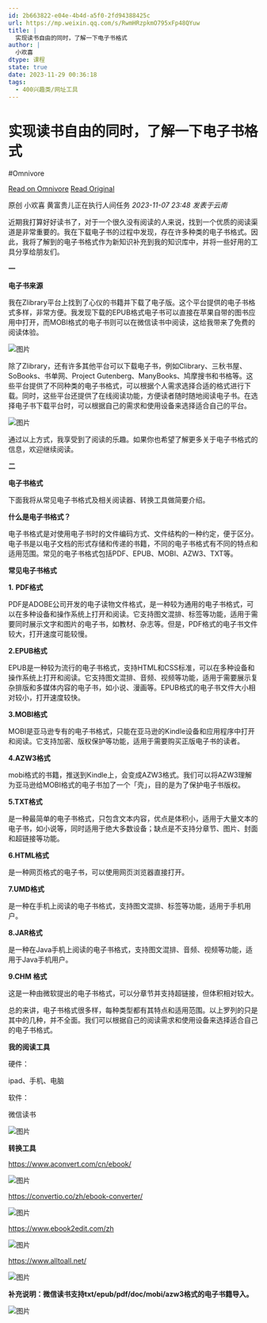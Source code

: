 ```yaml
---
id: 2b663822-e04e-4b4d-a5f0-2fd94388425c
url: https://mp.weixin.qq.com/s/RwmHRzpkmO795xFp48QYuw
title: |
  实现读书自由的同时，了解一下电子书格式
author: |
  小欢喜
dtype: 课程
state: true
date: 2023-11-29 00:36:18
tags:
  - 400兴趣类/网址工具
---
```



# 实现读书自由的同时，了解一下电子书格式
#Omnivore

[Read on Omnivore](https://omnivore.app/me/https-mp-weixin-qq-com-s-rwm-h-rzpkm-o-795-x-fp-48-q-yuw-18c16c9873e)
[Read Original](https://mp.weixin.qq.com/s/RwmHRzpkmO795xFp48QYuw)

原创  小欢喜  黄富贵儿正在执行人间任务 _2023-11-07 23:48_ _发表于云南_ 

近期我打算好好读书了，对于一个很久没有阅读的人来说，找到一个优质的阅读渠道是非常重要的。我在下载电子书的过程中发现，存在许多种类的电子书格式。因此，我将了解到的电子书格式作为新知识补充到我的知识库中，并将一些好用的工具分享给朋友们。

**一**

**电子书来源**

我在Zlibrary平台上找到了心仪的书籍并下载了电子版。这个平台提供的电子书格式多样，非常方便。我发现下载的EPUB格式电子书可以直接在苹果自带的图书应用中打开，而MOBI格式的电子书则可以在微信读书中阅读，这给我带来了免费的阅读体验。

![图片](https://proxy-prod.omnivore-image-cache.app/0x0,s8JhOeuYaJRyKZ59XpwS1_96en94OjoYD_h-aN1-qR6o/https://mmbiz.qpic.cn/sz_mmbiz_png/fZ9MVtZFQKJ4tZY9uAXO5dEhzSIHic3MlSy9lXbe162aCeok9o98JjdibqKCQFVlSXxejxE8NEeJcAstFlSD2CjQ/640?wx_fmt=png)

除了Zlibrary，还有许多其他平台可以下载电子书，例如Clibrary、三秋书屋、SoBooks、书单网、Project Gutenberg、ManyBooks、鸠摩搜书和书格等。这些平台提供了不同种类的电子书格式，可以根据个人需求选择合适的格式进行下载。同时，这些平台还提供了在线阅读功能，方便读者随时随地阅读电子书。在选择电子书下载平台时，可以根据自己的需求和使用设备来选择适合自己的平台。

![图片](https://proxy-prod.omnivore-image-cache.app/0x0,sh6wT5yNN8OO0d4fLqsBik0HDImMeQkiPZg-zWJQViAk/https://mmbiz.qpic.cn/sz_mmbiz_png/fZ9MVtZFQKJ4tZY9uAXO5dEhzSIHic3MlU23gzbSUnsI7Zg3Wh9ibxKefSsv7zZ6exOaH9pHG3rsANicHBaBQaR6A/640?wx_fmt=png)

通过以上方式，我享受到了阅读的乐趣。如果你也希望了解更多关于电子书格式的信息，欢迎继续阅读。  

**二**

 **电子书格式**

下面我将从常见电子书格式及相关阅读器、转换工具做简要介绍。

**什么是电子书格式？**

电子书格式是对使用电子书时的文件编码方式、文件结构的一种约定，便于区分。电子书是以电子文档的形式存储和传递的书籍，不同的电子书格式有不同的特点和适用范围。常见的电子书格式包括PDF、EPUB、MOBI、AZW3、TXT等。

**常见电子书格式**

**1.** **PDF格式**

PDF是ADOBE公司开发的电子读物文件格式，是一种较为通用的电子书格式，可以在多种设备和操作系统上打开和阅读。它支持图文混排、标签等功能，适用于需要同时展示文字和图片的电子书，如教材、杂志等。但是，PDF格式的电子书文件较大，打开速度可能较慢。

**2.EPUB格式**

EPUB是一种较为流行的电子书格式，支持HTML和CSS标准，可以在多种设备和操作系统上打开和阅读。它支持图文混排、音频、视频等功能，适用于需要展示复杂排版和多媒体内容的电子书，如小说、漫画等。EPUB格式的电子书文件大小相对较小，打开速度较快。

**3.MOBI格式**

MOBI是亚马逊专有的电子书格式，只能在亚马逊的Kindle设备和应用程序中打开和阅读。它支持加密、版权保护等功能，适用于需要购买正版电子书的读者。

**4.AZW3格式**

mobi格式的书籍，推送到Kindle上，会变成AZW3格式。我们可以将AZW3理解为亚马逊给MOBI格式的电子书加了一个「壳」，目的是为了保护电子书版权。

**5.TXT格式**

是一种最简单的电子书格式，只包含文本内容，优点是体积小，适用于大量文本的电子书，如小说等，同时适用于绝大多数设备；缺点是不支持分章节、图片、封面和超链接等功能。

**6.HTML格式**

是一种网页格式的电子书，可以使用网页浏览器直接打开。

**7.UMD格式**

是一种在手机上阅读的电子书格式，支持图文混排、标签等功能，适用于手机用户。

**8.JAR格式**

是一种在Java手机上阅读的电子书格式，支持图文混排、音频、视频等功能，适用于Java手机用户。

**9.CHM 格式**

这是一种由微软提出的电子书格式，可以分章节并支持超链接，但体积相对较大。

总的来讲，电子书格式很多样，每种类型都有其特点和适用范围。以上罗列的只是其中的几种，并不全面。我们可以根据自己的阅读需求和使用设备来选择适合自己的电子书格式。

**我的阅读工具**

硬件：

ipad、手机、电脑

软件：

微信读书

![图片](https://proxy-prod.omnivore-image-cache.app/0x0,sJaOIL0PIvR6-DvU1WAS2bkRkNdMFN2KZBNmCbxzLzEo/https://mmbiz.qpic.cn/sz_mmbiz_png/fZ9MVtZFQKJ4tZY9uAXO5dEhzSIHic3MlZROMBQoWqQnPiaeib6ia75vibMsh1sMxyLibpbgMcnFVZwxOdzdN07Rr4OQ/640?wx_fmt=png)

**转换工具**

https://www.aconvert.com/cn/ebook/

![图片](https://proxy-prod.omnivore-image-cache.app/0x0,sdCvdzKPA1RyCZA6rKzRPXPT6Dk5UNO8nMe6iRQLsW7I/https://mmbiz.qpic.cn/sz_mmbiz_png/fZ9MVtZFQKJ4tZY9uAXO5dEhzSIHic3Mlk0cxf4rW4fdjXlluouicVcWANEDe0AX1o99GrMw6YxHxec5swJZRO8A/640?wx_fmt=png)

https://convertio.co/zh/ebook-converter/

![图片](https://proxy-prod.omnivore-image-cache.app/0x0,sPRy_VyqOFcGUNfL0EKCmaJEQtIV5MlsvU9ke2Ha0NQI/https://mmbiz.qpic.cn/sz_mmbiz_png/fZ9MVtZFQKJ4tZY9uAXO5dEhzSIHic3MlNIAm8ZWLqFmYm0fBVdmGEKHXwXYrCictAHRkP1xJibY5zqtLMyIS8upA/640?wx_fmt=png)

https://www.ebook2edit.com/zh

![图片](https://proxy-prod.omnivore-image-cache.app/0x0,shQxIfODwcYbLSk8CXWmz8Jt54enxFZkbFVCy3Yk30MM/https://mmbiz.qpic.cn/sz_mmbiz_png/fZ9MVtZFQKJ4tZY9uAXO5dEhzSIHic3MlRnWIiaLfxAGz8wQj4geQUew5zZA6aIqSiboGRTdw4gibALDxdTaF8ytMA/640?wx_fmt=png)

https://www.alltoall.net/

![图片](https://proxy-prod.omnivore-image-cache.app/0x0,svyiI_99THchNC-ANqQPfZ0PqnAZViJfKV5i_4oBRYSM/https://mmbiz.qpic.cn/sz_mmbiz_png/fZ9MVtZFQKJ4tZY9uAXO5dEhzSIHic3MlaeYYHHozrjgm19zibLBv0Ytaa5rKOUPymlnIGJaEE4DVdrGgAG6ibjNA/640?wx_fmt=png)

**补充说明：微信读书支持txt/epub/pdf/doc/mobi/azw3格式的电子书籍导入。**

![图片](https://proxy-prod.omnivore-image-cache.app/0x0,sR_W2RQ9bnv48o5RPueeMlawXm2he8PaIhNSN0txLiaU/https://mmbiz.qpic.cn/sz_mmbiz_png/fZ9MVtZFQKJ4tZY9uAXO5dEhzSIHic3MlTKlicL4DMKKVWNBy95QY2L3tVS4vKO1xhQUABchCBJI4qIn0YycAoGQ/640?wx_fmt=png)




